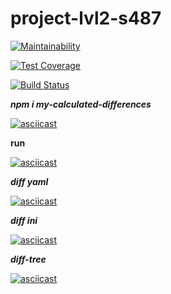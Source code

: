 # project-lvl2-s487

[![Maintainability](https://api.codeclimate.com/v1/badges/a99a88d28ad37a79dbf6/maintainability)](https://codeclimate.com/github/codeclimate/codeclimate/maintainability)

[![Test Coverage](https://api.codeclimate.com/v1/badges/a99a88d28ad37a79dbf6/test_coverage)](https://codeclimate.com/github/codeclimate/codeclimate/test_coverage)

[![Build Status](https://travis-ci.com/bombom70/project-lvl2-s487.svg?branch=master)](https://travis-ci.com/bombom70/project-lvl2-s487)

***npm i my-calculated-differences***

[![asciicast](https://asciinema.org/a/OhILJ2PX2O7NbKp6Yf0HizFFi.svg)](https://asciinema.org/a/OhILJ2PX2O7NbKp6Yf0HizFFi)


**run**

[![asciicast](https://asciinema.org/a/KEZggSvoMFTPr9Mo2YFiQxmRB.svg)](https://asciinema.org/a/KEZggSvoMFTPr9Mo2YFiQxmRB)


***diff yaml***

[![asciicast](https://asciinema.org/a/86BOJLG4NnwlCdVKKLBdCgaoa.svg)](https://asciinema.org/a/86BOJLG4NnwlCdVKKLBdCgaoa)

***diff ini***

[![asciicast](https://asciinema.org/a/YGqWzJv86g0ICs5vNCUNqrrO5.svg)](https://asciinema.org/a/YGqWzJv86g0ICs5vNCUNqrrO5)

***diff-tree***

[![asciicast](https://asciinema.org/a/fpBWpMoXNF3LhS4CRD1TfMxAi.svg)](https://asciinema.org/a/fpBWpMoXNF3LhS4CRD1TfMxAi)

